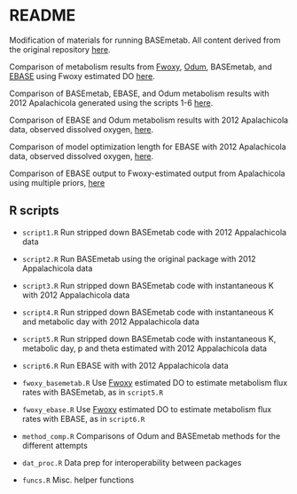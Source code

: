 # README

Modification of materials for running BASEmetab.  All content derived from the original repository [here](https://github.com/dgiling/BASEmetab).

Comparison of metabolism results from [Fwoxy](https://github.com/jmarriola/fwoxy), [Odum](https://github.com/fawda123/WtRegDO), BASEmetab, and [EBASE](https://github.com/fawda123/EBASE) using Fwoxy estimated DO [here](https://fawda123.github.io/BASEmetab_script/fwoxy_comp).

Comparison of BASEmetab, EBASE, and Odum metabolism results with 2012 Apalachicola generated using the scripts 1-6 [here](https://fawda123.github.io/BASEmetab_script/comp_plots).

Comparison of EBASE and Odum metabolism results with 2012 Apalachicola data, observed dissolved oxygen, [here](https://fawda123.github.io/BASEmetab_script/ebasevodum).

Comparison of model optimization length for EBASE with 2012 Apalachicola data, observed dissolved oxygen, [here](https://fawda123.github.io/BASEmetab_script/ebasendays).

Comparison of EBASE output to Fwoxy-estimated output from Apalachicola using multiple priors, [here](https://fawda123.github.io/BASEmetab_script/fwoxyapacmp)

## R scripts 

* `script1.R` Run stripped down BASEmetab code with 2012 Appalachicola data

* `script2.R` Run BASEmetab using the original package with 2012 Appalachicola data

* `script3.R` Run stripped down BASEmetab code with instantaneous K with 2012 Appalachicola data

* `script4.R` Run stripped down BASEmetab code with instantaneous K and metabolic day with 2012 Appalachicola data

* `script5.R` Run stripped down BASEmetab code with instantaneous K, metabolic day, p and theta estimated with 2012 Appalachicola data

* `script6.R` Run EBASE with with 2012 Appalachicola data

* `fwoxy_basemetab.R` Use [Fwoxy](https://github.com/jmarriola/fwoxy) estimated DO to estimate metabolism flux rates with BASEmetab, as in `script5.R`

* `fwoxy_ebase.R` Use [Fwoxy](https://github.com/jmarriola/fwoxy) estimated DO to estimate metabolism flux rates with EBASE, as in `script6.R`

* `method_comp.R` Comparisons of Odum and BASEmetab methods for the different attempts

* `dat_proc.R` Data prep for interoperability between packages

* `funcs.R` Misc. helper functions